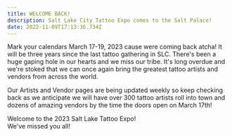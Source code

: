 ```yaml
---
title: WELCOME BACK!
description: Salt Lake City Tattoo Expo comes to the Salt Palace!
date: 2022-11-09T17:13:36.734Z
---
```

M﻿ark your calendars March 17-19, 2023 cause were coming back atcha! It will be three years since the last tattoo gathering in SLC. There's been a huge gaping hole in our hearts and we miss our tribe. It's long overdue and we're stoked that we can once again bring the greatest tattoo artists and vendors from across the world.

O﻿ur Artists and Vendor pages are being updated weekly so keep checking back as we anticipate we will have over 300 tattoo artists roll into town and dozens of amazing vendors by the time the doors open on March 17th!

Welcome to the 2023 Salt Lake Tattoo Expo!\
W﻿e've missed you all!